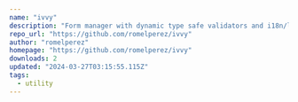 ```yaml
---
name: "ivvy"
description: "Form manager with dynamic type safe validators and i18n/l10n support."
repo_url: "https://github.com/romelperez/ivvy"
author: "romelperez"
homepage: "https://github.com/romelperez/ivvy"
downloads: 2
updated: "2024-03-27T03:15:55.115Z"
tags: 
  - utility
---
```

